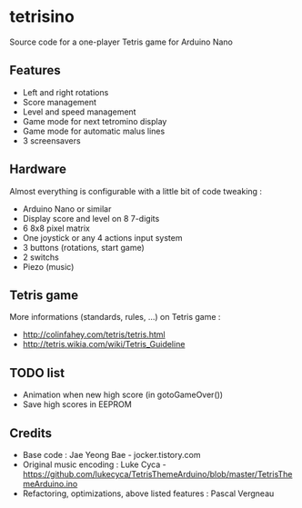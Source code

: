 # tetrisino

Source code for a one-player Tetris game for Arduino Nano

## Features
+ Left and right rotations
+ Score management
+ Level and speed management
+ Game mode for next tetromino display
+ Game mode for automatic malus lines
+ 3 screensavers

## Hardware
Almost everything is configurable with a little bit of code tweaking :
+ Arduino Nano or similar
+ Display score and level on 8 7-digits
+ 6 8x8 pixel matrix
+ One joystick or any 4 actions input system
+ 3 buttons (rotations, start game)
+ 2 switchs
+ Piezo (music)

## Tetris game
More informations (standards, rules, ...) on Tetris game :
+ http://colinfahey.com/tetris/tetris.html
+ http://tetris.wikia.com/wiki/Tetris_Guideline

## TODO list
+ Animation when new high score (in gotoGameOver())
+ Save high scores in EEPROM

## Credits
+ Base code : Jae Yeong Bae - jocker.tistory.com
+ Original music encoding : Luke Cyca - https://github.com/lukecyca/TetrisThemeArduino/blob/master/TetrisThemeArduino.ino
+ Refactoring, optimizations, above listed features : Pascal Vergneau
